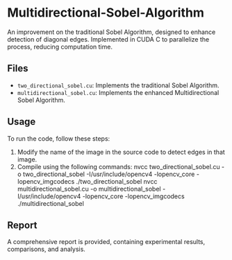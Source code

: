 # Multidirectional-Sobel-Algorithm

An improvement on the traditional Sobel Algorithm, designed to enhance detection of diagonal edges. Implemented in CUDA C to parallelize the process, reducing computation time.

## Files

- `two_directional_sobel.cu`: Implements the traditional Sobel Algorithm.
- `multidirectional_sobel.cu`: Implements the enhanced Multidirectional Sobel Algorithm.

## Usage

To run the code, follow these steps:
1. Modify the name of the image in the source code to detect edges in that image.
2. Compile using the following commands:
nvcc two_directional_sobel.cu -o two_directional_sobel -I/usr/include/opencv4 -lopencv_core -lopencv_imgcodecs
./two_directional_sobel
nvcc multidirectional_sobel.cu -o multidirectional_sobel -I/usr/include/opencv4 -lopencv_core -lopencv_imgcodecs
./multidirectional_sobel

## Report

A comprehensive report is provided, containing experimental results, comparisons, and analysis.
